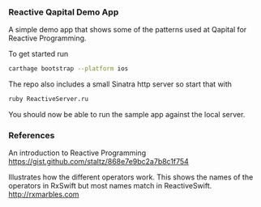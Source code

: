 ### Reactive Qapital Demo App
A simple demo app that shows some of the patterns used at Qapital for Reactive Programming.

To get started run
```sh
carthage bootstrap --platform ios
```
The repo also includes a small Sinatra http server so start that with
```sh
ruby ReactiveServer.ru
```
You should now be able to run the sample app against the local server.

### References
An introduction to Reactive Programming
https://gist.github.com/staltz/868e7e9bc2a7b8c1f754

Illustrates how the different operators work. This shows the names of the operators
in RxSwift but most names match in ReactiveSwift.
http://rxmarbles.com
